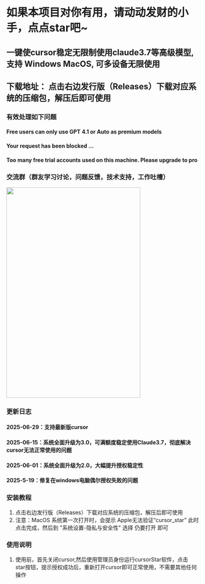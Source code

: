 #  如果本项目对你有用，请动动发财的小手，点点star吧~

## 一键使cursor稳定无限制使用claude3.7等高级模型,支持 Windows MacOS, 可多设备无限使用
## 下载地址： 点击右边发行版（Releases）下载对应系统的压缩包，解压后即可使用
### 有效处理如下问题  
#### Free users can only use GPT 4.1 or Auto as premium models
#### Your request has been blocked ...
#### Too many free trial accounts used on this machine. Please upgrade to pro
### 交流群（群友学习讨论，问题反馈，技术支持，工作吐槽） 
<img src="https://github.com/user-attachments/assets/5830331c-ea3d-4d69-ba31-2651c33acdde" width="350" height="550">

### 更新日志
#### 2025-06-29：支持最新版cursor
#### 2025-06-15：系统全面升级为3.0，可满额度稳定使用Claude3.7，彻底解决cursor无法正常使用的问题
#### 2025-06-01：系统全面升级为2.0，大幅提升授权稳定性
#### 2025-5-19：修复在windows电脑偶尔授权失败的问题

### 安装教程

1.  点击右边发行版（Releases）下载对应系统的压缩包，解压后即可使用
2.  注意：MacOS 系统第一次打开时，会提示 Apple无法验证“cursor_star”
    此时点击完成，然后到 "系统设置-隐私与安全性" 选择 仍要打开 即可

### 使用说明

1.  使用前，首先关闭cursor,然后使用管理员身份运行cursorStar软件，点击 star按钮，提示授权成功后，重新打开cursor即可正常使用，不需要其他任何操作



